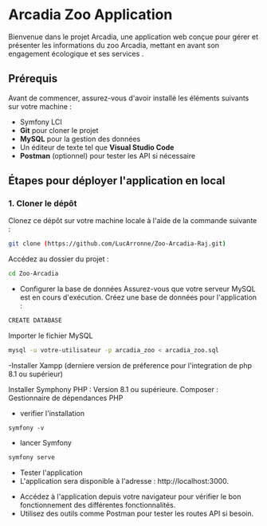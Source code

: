 # Arcadia Zoo Application

Bienvenue dans le projet Arcadia, une application web conçue pour gérer et présenter les informations du zoo Arcadia, mettant en avant son engagement écologique et ses services .

## Prérequis

Avant de commencer, assurez-vous d'avoir installé les éléments suivants sur votre machine :

- Symfony LCI
- **Git** pour cloner le projet
- **MySQL**  pour la gestion des données
- Un éditeur de texte tel que **Visual Studio Code**
- **Postman** (optionnel) pour tester les API si nécessaire

## Étapes pour déployer l'application en local

### 1. Cloner le dépôt

Clonez ce dépôt sur votre machine locale à l'aide de la commande suivante :

```bash
git clone (https://github.com/LucArronne/Zoo-Arcadia-Raj.git)

````
Accédez au dossier du projet :

```bash
cd Zoo-Arcadia
```
- Configurer la base de données
Assurez-vous que votre serveur MySQL est en cours d'exécution.
Créez une base de données pour l'application :

```bash
CREATE DATABASE

```
Importer le fichier MySQL

```bash
mysql -u votre-utilisateur -p arcadia_zoo < arcadia_zoo.sql
```
-Installer Xampp (derniere version de préference pour l'integration de php 8.1 ou supérieur)

Installer Symphony
PHP : Version 8.1 ou supérieure.
Composer : Gestionnaire de dépendances PHP

- verifier l'installation 
```
symfony -v
```

- lancer Symfony 
```bash
symfony serve
```

- Tester l'application
- L'application sera disponible à l'adresse : http://localhost:3000.
* Accédez à l'application depuis votre navigateur pour vérifier le bon fonctionnement des différentes fonctionnalités.
* Utilisez des outils comme Postman pour tester les routes API si besoin.
